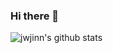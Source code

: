 
### Hi there 👋

![jwjinn's github stats](https://github-readme-stats.vercel.app/api?username=jwjinn&show_icons=true&theme=merko)